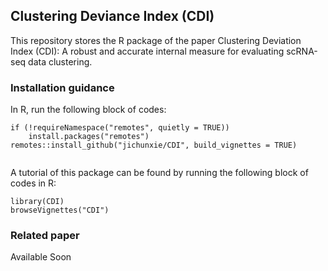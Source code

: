 ## Clustering Deviance Index (CDI)

This repository stores the R package of the paper Clustering Deviation Index (CDI): A robust and
accurate internal measure for evaluating scRNA-seq data clustering. 

### Installation guidance

In R, run the following block of codes:

```
if (!requireNamespace("remotes", quietly = TRUE))
    install.packages("remotes")
remotes::install_github("jichunxie/CDI", build_vignettes = TRUE) 


```

A tutorial of this package can be found by running the following block of codes in R:

```
library(CDI)
browseVignettes("CDI")
```
### Related paper
Available Soon


